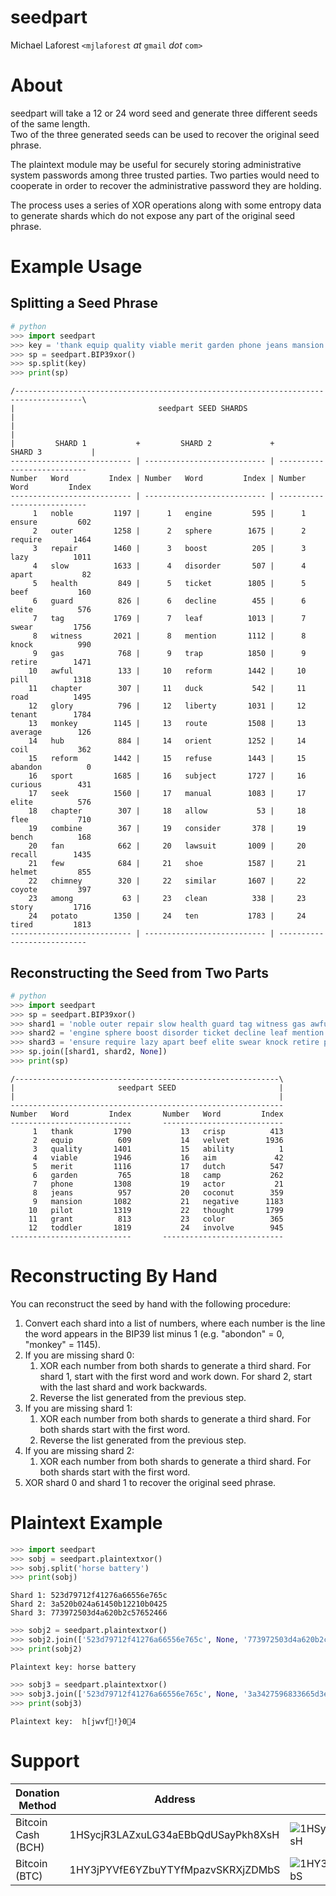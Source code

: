# seedpart

Michael Laforest `<mjlaforest` *at* `gmail` *dot* `com>`

# About

seedpart will take a 12 or 24 word seed and generate three different seeds of the same length.  
Two of the three generated seeds can be used to recover the original seed phrase.  
  
The plaintext module may be useful for securely storing administrative system passwords among three trusted parties. Two parties would need to cooperate in order to recover the administrative password they are holding.  
  
The process uses a series of XOR operations along with some entropy data to generate shards which do not expose any part of the original seed phrase.

# Example Usage

## Splitting a Seed Phrase
```python
# python
>>> import seedpart
>>> key = 'thank equip quality viable merit garden phone jeans mansion pilot grant toddler crisp velvet ability aim dutch camp actor coconut negative thought color involve'
>>> sp = seedpart.BIP39xor()
>>> sp.split(key)
>>> print(sp)
```
```
/-------------------------------------------------------------------------------------\
|                                seedpart SEED SHARDS                                 |
|                                                                                     |
|         SHARD 1           +         SHARD 2             +         SHARD 3           |
--------------------------- | --------------------------- | ---------------------------
Number   Word         Index | Number   Word         Index | Number   Word         Index
--------------------------- | --------------------------- | ---------------------------
     1   noble         1197 |      1   engine         595 |      1   ensure         602
     2   outer         1258 |      2   sphere        1675 |      2   require       1464
     3   repair        1460 |      3   boost          205 |      3   lazy          1011
     4   slow          1633 |      4   disorder       507 |      4   apart           82
     5   health         849 |      5   ticket        1805 |      5   beef           160
     6   guard          826 |      6   decline        455 |      6   elite          576
     7   tag           1769 |      7   leaf          1013 |      7   swear         1756
     8   witness       2021 |      8   mention       1112 |      8   knock          990
     9   gas            768 |      9   trap          1850 |      9   retire        1471
    10   awful          133 |     10   reform        1442 |     10   pill          1318
    11   chapter        307 |     11   duck           542 |     11   road          1495
    12   glory          796 |     12   liberty       1031 |     12   tenant        1784
    13   monkey        1145 |     13   route         1508 |     13   average        126
    14   hub            884 |     14   orient        1252 |     14   coil           362
    15   reform        1442 |     15   refuse        1443 |     15   abandon          0
    16   sport         1685 |     16   subject       1727 |     16   curious        431
    17   seek          1560 |     17   manual        1083 |     17   elite          576
    18   chapter        307 |     18   allow           53 |     18   flee           710
    19   combine        367 |     19   consider       378 |     19   bench          168
    20   fan            662 |     20   lawsuit       1009 |     20   recall        1435
    21   few            684 |     21   shoe          1587 |     21   helmet         855
    22   chimney        320 |     22   similar       1607 |     22   coyote         397
    23   among           63 |     23   clean          338 |     23   story         1716
    24   potato        1350 |     24   ten           1783 |     24   tired         1813
--------------------------- | --------------------------- | ---------------------------
```
## Reconstructing the Seed from Two Parts
```python
# python
>>> import seedpart
>>> sp = seedpart.BIP39xor()
>>> shard1 = 'noble outer repair slow health guard tag witness gas awful chapter glory monkey hub reform sport seek chapter combine fan few chimney among potato'
>>> shard2 = 'engine sphere boost disorder ticket decline leaf mention trap reform duck liberty route orient refuse subject manual allow consider lawsuit shoe similar clean ten'
>>> shard3 = 'ensure require lazy apart beef elite swear knock retire pill road tenant average coil abandon curious elite flee bench recall helmet coyote story tired'
>>> sp.join([shard1, shard2, None])
>>> print(sp)
```
```
/-----------------------------------------------------------\
|                       seedpart SEED                       |
|                                                           |
-------------------------------------------------------------
Number   Word         Index       Number   Word         Index
---------------------------       ---------------------------
     1   thank         1790           13   crisp          413
     2   equip          609           14   velvet        1936
     3   quality       1401           15   ability          1
     4   viable        1946           16   aim             42
     5   merit         1116           17   dutch          547
     6   garden         765           18   camp           262
     7   phone         1308           19   actor           21
     8   jeans          957           20   coconut        359
     9   mansion       1082           21   negative      1183
    10   pilot         1319           22   thought       1799
    11   grant          813           23   color          365
    12   toddler       1819           24   involve        945
---------------------------       ---------------------------
```

# Reconstructing By Hand

You can reconstruct the seed by hand with the following procedure:  
1. Convert each shard into a list of numbers, where each number is the line the word appears in the BIP39 list minus 1 (e.g. "abondon" = 0, "monkey" = 1145).
1. If you are missing shard 0:
    1. XOR each number from both shards to generate a third shard. For shard 1, start with the first word and work down. For shard 2, start with the last shard and work backwards.
	1. Reverse the list generated from the previous step.
1. If you are missing shard 1:
    1. XOR each number from both shards to generate a third shard. For both shards start with the first word.
	1. Reverse the list generated from the previous step.
1. If you are missing shard 2:
    1. XOR each number from both shards to generate a third shard. For both shards start with the first word.
1. XOR shard 0 and shard 1 to recover the original seed phrase.

# Plaintext Example

```python
>>> import seedpart
>>> sobj = seedpart.plaintextxor()
>>> sobj.split('horse battery')
>>> print(sobj)
```
```
Shard 1: 523d79712f41276a66556e765c
Shard 2: 3a520b024a61450b12210b0425
Shard 3: 773972503d4a620b2c57652466
```
```python
>>> sobj2 = seedpart.plaintextxor()
>>> sobj2.join(['523d79712f41276a66556e765c', None, '773972503d4a620b2c57652466'])
>>> print(sobj2)
```
```
Plaintext key: horse battery
```
```python
>>> sobj3 = seedpart.plaintextxor()
>>> sobj3.join(['523d79712f41276a66556e765c', None, '3a3427596833665d3e4e4c232e'])
>>> print(sobj3)
```
```
Plaintext key:  h[jwvf!}04
```

# Support

Donation Method | Address | QR Code
--- | --- | ---
Bitcoin Cash (BCH) | 1HSycjR3LAZxuLG34aEBbQdUSayPkh8XsH | ![1HSycjR3LAZxuLG34aEBbQdUSayPkh8XsH](https://raw.github.com/MJL85/natlas/master/docs/donate/BCH.png "Bitcoin Cash (BCH)")
Bitcoin (BTC) | 1HY3jPYVfE6YZbuYTYfMpazvSKRXjZDMbS  | ![1HY3jPYVfE6YZbuYTYfMpazvSKRXjZDMbS](https://raw.github.com/MJL85/natlas/master/docs/donate/BTC.png "Bitcoin (BTC)")
